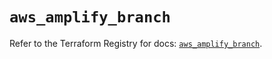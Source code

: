 # `aws_amplify_branch`

Refer to the Terraform Registry for docs: [`aws_amplify_branch`](https://registry.terraform.io/providers/hashicorp/aws/5.32.1/docs/resources/amplify_branch).
